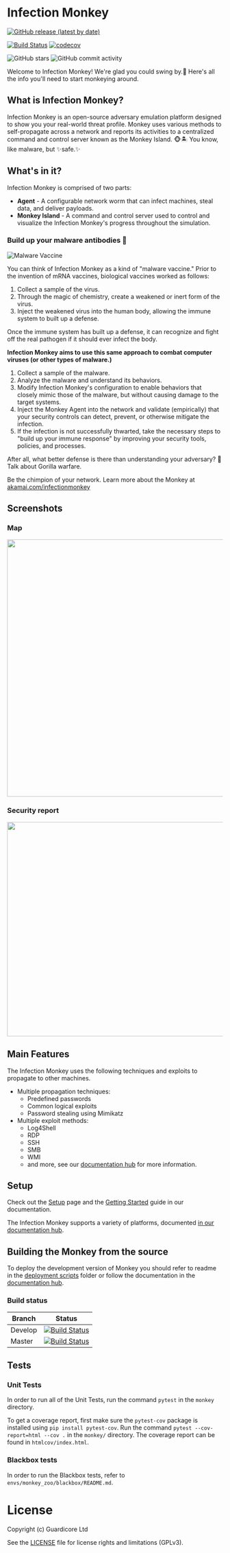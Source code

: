 # Infection Monkey
[![GitHub release (latest by date)](https://img.shields.io/github/v/release/guardicore/monkey)](https://github.com/guardicore/monkey/releases)

[![Build Status](https://app.travis-ci.com/guardicore/monkey.svg?branch=develop)](https://app.travis-ci.com/guardicore/monkey)
[![codecov](https://codecov.io/gh/guardicore/monkey/branch/develop/graph/badge.svg)](https://codecov.io/gh/guardicore/monkey)

![GitHub stars](https://img.shields.io/github/stars/guardicore/monkey)
![GitHub commit activity](https://img.shields.io/github/commit-activity/m/guardicore/monkey)

Welcome to Infection Monkey!  We're glad you could swing by.🐒 Here's all the
info you'll need to start monkeying around.

## What is Infection Monkey?
Infection Monkey is an open-source adversary emulation platform designed to
show you your real-world threat profile. Monkey uses various methods to
self-propagate across a network and reports its activities to a centralized
command and control server known as the Monkey Island. 🐵🏝️ You know, like
malware, but ✨safe.✨

## What's in it?

Infection Monkey is comprised of two parts:

* **Agent** - A configurable network worm that can infect machines, steal
  data, and deliver payloads.
* **Monkey Island** - A command and control server used to control and
  visualize the Infection Monkey's progress throughout the simulation.

### Build up your malware antibodies 💉

![Malware Vaccine](docs/static/images/monkey-iv.png "Malware Vaccine")

You can think of Infection Monkey as a kind of "malware vaccine." Prior to the
invention of mRNA vaccines, biological vaccines worked as follows:

1. Collect a sample of the virus.
2. Through the magic of chemistry, create a weakened or inert form of the
   virus.
3. Inject the weakened virus into the human body, allowing the immune system to
   built up a defense.

Once the immune system has built up a defense, it can recognize and fight off
the real pathogen if it should ever infect the body.

**Infection Monkey aims to use this same approach to combat computer viruses
(or other types of malware.)**

1. Collect a sample of the malware.
2. Analyze the malware and understand its behaviors.
3. Modify Infection Monkey's configuration to enable behaviors that closely
   mimic those of the malware, but without causing damage to the target
  systems.
4. Inject the Monkey Agent into the network and validate
   (empirically) that your security controls can detect, prevent, or otherwise
   mitigate the infection.
5. If the infection is not successfully thwarted, take the necessary steps to
   "build up your immune response" by improving your security tools, policies,
   and processes.

After all, what better defense is there than understanding your adversary? 🤔
Talk about Gorilla warfare.

Be the chimpion of your network. Learn more about the Monkey at
[akamai.com/infectionmonkey](https://www.akamai.com/infectionmonkey)


## Screenshots

### Map
<img src=".github/map-full.png"  width="800" height="600">

### Security report
<img src=".github/security-report.png"  width="800" height="500">

## Main Features

The Infection Monkey uses the following techniques and exploits to propagate to
other machines.

* Multiple propagation techniques:
  * Predefined passwords
  * Common logical exploits
  * Password stealing using Mimikatz
* Multiple exploit methods:
  * Log4Shell
  * RDP
  * SSH
  * SMB
  * WMI
  * and more, see our [documentation
    hub](https://techdocs.akamai.com/infection-monkey/docs/exploiters/) for
    more information.

## Setup
Check out the
[Setup](https://techdocs.akamai.com/infection-monkey/docs/setting-up-infection-monkey/)
page and the [Getting
Started](https://techdocs.akamai.com/infection-monkey/docs/getting-started/)
guide in our documentation.

The Infection Monkey supports a variety of platforms, documented [in our
documentation
hub](https://techdocs.akamai.com/infection-monkey/docs/operating-systems/).

## Building the Monkey from the source
To deploy the development version of Monkey you should refer to readme in the
[deployment scripts](deployment_scripts) folder or follow the documentation in
the [documentation
hub](https://techdocs.akamai.com/infection-monkey/docs/development-setup/).

### Build status
| Branch | Status |
| ------ | :----: |
| Develop | [![Build Status](https://travis-ci.com/guardicore/monkey.svg?branch=develop)](https://travis-ci.com/guardicore/monkey) |
| Master | [![Build Status](https://travis-ci.com/guardicore/monkey.svg?branch=master)](https://travis-ci.com/guardicore/monkey) |

## Tests

### Unit Tests

In order to run all of the Unit Tests, run the command `pytest` in the `monkey`
directory.

To get a coverage report, first make sure the `pytest-cov` package is installed
using `pip install pytest-cov`. Run the command `pytest --cov-report=html --cov
.` in the `monkey/` directory. The coverage report can be found in
`htmlcov/index.html`.

### Blackbox tests

In order to run the Blackbox tests, refer to
`envs/monkey_zoo/blackbox/README.md`.

# License

Copyright (c) Guardicore Ltd

See the [LICENSE](LICENSE) file for license rights and limitations (GPLv3).
